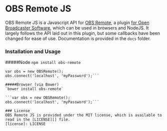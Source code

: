# OBS Remote JS
OBS Remote JS is a Javascript API for [OBS Remote](http://www.obsremote.com/), a plugin [for Open Broadcaster Software](https://obsproject.com/), which can be used in browsers and NodeJS.
It largely follows the API laid out in this plugin, but some callbacks have been changed for ease of use.
Documentation is provided in the `docs` folder.

### Installation and Usage
#####Node
`npm install obs-remote`

```var OBSRemote = require('obs-remote');
var obs = new OBSRemote();
obs.connect('localhost', 'myPassword');```

#####Browser (via Bower)
`bower install obs-remote`

```var obs = new OBSRemote();
obs.connect('localhost', 'myPassword');```

### License
OBS Remote JS is provided under the MIT license, which is available to read in the [LICENSE][] file.
[license]: LICENSE